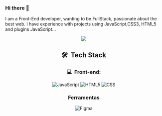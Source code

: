 ### Hi there 👋

I am a Front-End developer, wanting to be FullStack, passionate about the best web. I have experience with projects using JavaScript,CSS3, HTML5 and plugins JavaScript...



<div align="center" >
<img align="center" src="https://github-readme-stats.vercel.app/api/top-langs/?username=leonardomuller1&layout=compact&text_color=718096&bg_color=ffffff00&hide_border=true&layout=compact" />

<h2> 🛠 &nbsp;Tech Stack</h2>
<h3>💻 &nbsp;Front-end:</h3>

  ![JavaScript](https://img.shields.io/badge/-JavaScript-333333?style=flat&logo=javascript)
  ![HTML5](https://img.shields.io/badge/-HTML5-333333?style=flat&logo=HTML5)
  ![CSS](https://img.shields.io/badge/-CSS-333333?style=flat&logo=CSS3&logoColor=1572B6)
  
<h3> Ferramentas </h3>
 
 ![Figma](https://img.shields.io/badge/-Figma-333333?style=flat&logo=figma&logoColor=007ACC)


</div>
</div>
